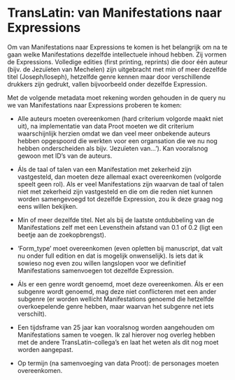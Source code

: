 # TransLatin: van Manifestations naar Expressions 
 
Om van Manifestations naar Expressions te komen is het belangrijk om na te gaan
welke Manifestations dezelfde intellectuele inhoud hebben. Zij vormen de
Expressions. Volledige edities (first printing, reprints) die door één auteur
(bijv. de Jezuïeten van Mechelen) zijn uitgebracht met min of meer dezelfde
titel (Joseph/Ioseph), hetzelfde genre kennen maar door verschillende drukkers
zijn gedrukt, vallen bijvoorbeeld onder dezelfde Expression. 
 
Met de volgende metadata moet rekening worden gehouden in de query nu we van
Manifestations naar Expressions proberen te komen:

 -   Alle auteurs moeten overeenkomen (hard criterium volgorde maakt niet uit),
     na implementatie van data Proot moeten we dit criterium waarschijnlijk
     herzien omdat we dan veel meer onbekende auteurs hebben opgespoord die
     werkten voor een organsation die we nu nog hebben onderscheiden als bijv.
     ‘Jezuïeten van…’). Kan vooralsnog gewoon met ID’s van de auteurs.

 -   Áls de taal of talen van een Manifestation met zekerheid zijn vastgesteld,
     dan moeten deze allemaal exact overeenkomen (volgorde speelt geen rol).
     Als er veel Manifestations zijn waarvan de taal of talen niet met
     zekerheid zijn vastgesteld en die om die reden niet kunnen worden
     samengevoegd tot dezelfde Expression, zou ik deze graag nog eens willen
     bekijken.

 -   Min of meer dezelfde titel. Net als bij de laatste ontdubbeling van de
     Manifestations zelf met een Levensthein afstand van 0.1 of 0.2 (ligt een
     beetje aan de zoekopbrengst).

 -   ‘Form_type’ moet overeenkomen (even opletten bij manuscript, dat valt nu
     onder full edition en dat is mogelijk onwenselijk). Is iets dat ik
     sowieso nog even zou willen langslopen voor we definitief Manifestations
     samenvoegen tot dezelfde Expression.

 -   Áls er een genre wordt genoemd, moet deze overeenkomen. Áls er een
     subgenre wordt genoemd, mag deze niet conflicteren met een ander subgenre
     (er worden wellicht Manifestations genoemd die hetzelfde overkoepelende
     genre hebben, maar waarvan het subgenre net iets verschilt). 

 -   Een tijdsframe van 25 jaar kan vooralsnog worden aangehouden om
     Manifestations samen te voegen. Ik zal hierover nog overleg hebben met de
     andere TransLatin-collega’s en laat het weten als dit nog moet worden
     aangepast. 

 -   Op termijn (na samenvoeging van data Proot): de personages moeten overeenkomen.

